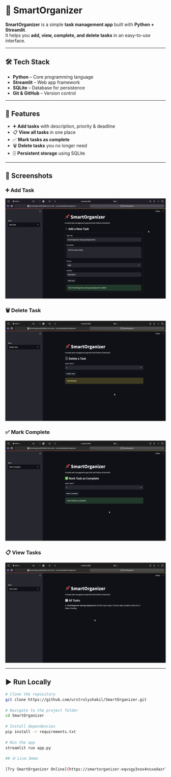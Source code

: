 # 📌 SmartOrganizer

**SmartOrganizer** is a simple **task management app** built with **Python + Streamlit**.  
It helps you **add, view, complete, and delete tasks** in an easy-to-use interface.

---

## 🛠️ Tech Stack

- **Python** – Core programming language  
- **Streamlit** – Web app framework  
- **SQLite** – Database for persistence  
- **Git & GitHub** – Version control  

---

## 🚀 Features

- ➕ **Add tasks** with description, priority & deadline  
- 📋 **View all tasks** in one place  
- ✅ **Mark tasks as complete**  
- 🗑️ **Delete tasks** you no longer need  
- 🗄️ **Persistent storage** using SQLite  

---

## 📸 Screenshots

### ➕ Add Task
![Add Task](assets/add_task.png)

### 🗑️ Delete Task
![Delete Task](assets/delete_task.png)

### ✅ Mark Complete
![Mark Complete](assets/mark_complete.png)

### 📋 View Tasks
![View Tasks](assets/view_tasks.png)

---

## ▶️ Run Locally

```bash
# Clone the repository
git clone https://github.com/urstrulyshakil/SmartOrganizer.git

# Navigate to the project folder
cd SmartOrganizer

# Install dependencies
pip install -r requirements.txt

# Run the app
streamlit run app.py

## 🌐 Live Demo

[Try SmartOrganizer Online](https://smartorganizer-eqvsgy3xox4nsxadazrln8.streamlit.app)